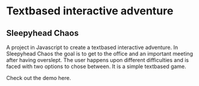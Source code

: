 # Textbased interactive adventure 

## Sleepyhead Chaos

A project in Javascript to create a textbased interactive adventure. In Sleepyhead Chaos the goal is to get to the office and an important meeting after having overslept. The user happens upon different difficulties and is faced with two options to chose between. It is a simple textbased game. 

Check out the demo here. 